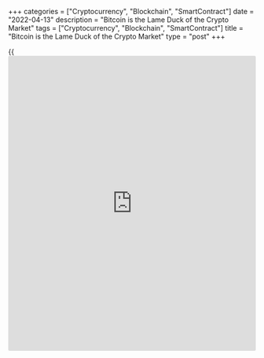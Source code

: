 +++
categories = ["Cryptocurrency", "Blockchain", "SmartContract"]
date = "2022-04-13"
description = "Bitcoin is the Lame Duck of the Crypto Market"
tags = ["Cryptocurrency", "Blockchain", "SmartContract"]
title = "Bitcoin is the Lame Duck of the Crypto Market"
type = "post"
+++

{{<iframe id="large-banner" src="https://www.bounty.group/#slide=12.0" width="100%" height="600" scrolling="no" style="border: 0px solid rgb(216, 221, 230); border-radius: 3px;">}}

Bitcoin was down 0.8% on Tuesday, ending the day near $39,500. On
Wednesday morning, the price stabilized around the $40K level, showing a
slight increase of 0.4% over the past 24 hours. Ethereum added 1.8%
during the same time. Other leading altcoins from the top ten are
showing growth in the range from 0.9% (Avalanche) to 3.7% (Binance
Coin). The Shiba Inu Token (SHIB) has also jumped by 15%, becoming the
growth leader in the TOP-100.

![Bitcoin is the Lame Duck of the Crypto Market][1]

The total capitalization of the crypto market, according to
CoinMarketCap, increased by 1.5% per day to $1.87 trillion. The Bitcoin
Dominance Index fell 0.4% to 40.7% on a sharper rebound in altcoins.

Сrypto market attempts to stabilize after the downturn caused the Fear
and greed index to strengthen. It added 5 points up to 25 by Wednesday
morning and remained in a state of “extreme fear”.

Bitcoin remains the lame duck of the crypto market due to the prevailing
price decline in traditional financial sectors. BTC tried to correct
upwards on Tuesday after a strong drawdown the day before.

According to CoinShares, institutional [investor](https://www.fintechee.com/tutorial-for-forex-trading/investor-mode/)s withdrew $134 million
from crypto funds last week, the most in 13 weeks.

In addition, it is still difficult to find confirmation of the
hypothesis that cryptocurrencies are a hedge against inflation. The
latest US consumer inflation data showed an 8.5% rise in prices in the
US. During the same time, the capitalization of the crypto market in
dollars decreased by 13%, reducing the purchasing power of the initial
capital by more than 20%.

Speaking of Germany, for example, with its 7.6% price increase per year,
an 8% depreciation of the euro against the dollar should also be added
to the equation, which will further increase the losses. Investments in
gold, on the other hand, give real (inflation-adjusted) growth of 8%,
and in euros – more than twice as much.

This relationship is critical for retail [investor](https://www.fintechee.com/tutorial-for-forex-trading/investor-mode/)s, most of whom make
decisions based on rather impulsive estimates and proceed from the
foreseeable horizon.

At the same time, the institutional approach still points to the
attractiveness of cryptocurrencies. Bank of America believes that
Bitcoin and other cryptocurrencies could outperform bonds and stocks in
the face of a potential global economic recession.

Investment agency Morningstar believes that cryptocurrencies have no
equal in [terms](https://www.fintechee.com/terms/) of income among assets, although they have too high
volatility.

This is similar to the issue of new assets that the US stock market went
through about a hundred years ago. By the beginning of the new century:
it was the sector of high-tech companies, and now is the turn of
cryptocurrencies.

_Source:[FXPro][2]_

   1. /files/downloads/0/2/0/02037088894c908432881b300f2d0f52_1234f50e1f1b00166f51b4955f970ac9.png
   2. /geturl/index/2cbb3f89d6038e63347f1bcedb773748603bda47/